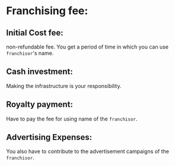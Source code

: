 # Franchising fee:
## Initial Cost fee:
non-refundable fee. You get a period of time in which you can use `franchisor`'s name.

## Cash investment:
Making the infrastructure is your responsibility.

## Royalty payment:
Have to pay the fee for using name of the `franchisor`.

## Advertising Expenses:
You also have to contribute to the advertisement campaigns of the `franchisor`.